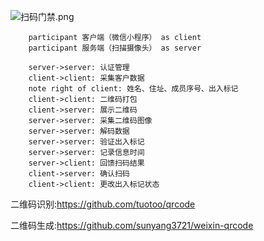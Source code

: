 ![扫码门禁.png](https://i.loli.net/2020/02/15/9mwg7hXCI4SB5OT.png)
```sequence
	participant 客户端（微信小程序） as client
	participant 服务端（扫描摄像头） as server

	server->server: 认证管理
	client->client: 采集客户数据
	note right of client: 姓名、住址、成员序号、出入标记
	client->client: 二维码打包
	client->server: 展示二维码
	server->server: 采集二维码图像
	server->server: 解码数据
	server->server: 验证出入标记
	server->server: 记录信息时间
	server->client: 回馈扫码结果
	client->server: 确认扫码
	client->client: 更改出入标记状态
```

二维码识别:https://github.com/tuotoo/qrcode

二维码生成:https://github.com/sunyang3721/weixin-qrcode